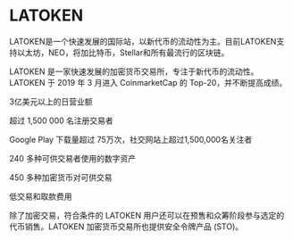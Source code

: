 # 

# LATOKEN

LATOKEN是一个快速发展的国际站，以新代币的流动性为主。目前LATOKEN支持以太坊，NEO，将加比特币，Stellar和所有最流行的区块链。

LATOKEN 是一家快速发展的加密货币交易所，专注于新代币的流动性。LATOKEN 于 2019 年 3 月进入 CoinmarketCap 的 Top-20，并不断提高成绩。

3亿美元以上的日营业额

超过 1,500 000 名注册交易者

Google Play 下载量超过 75万次，社交网站上超过1,500,000名关注者

240 多种可供交易者使用的数字资产

450 多种加密货币对可供交易

低交易和取款费用

除了加密交易，符合条件的 LATOKEN 用户还可以在预售和众筹阶段参与选定的代币销售。LATOKEN 加密货币交易所也提供安全令牌产品 (STO)。


